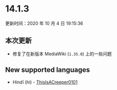 # 14.1.3

更新时间：2020 年 10 月 4 日 19:15:36

## 本次更新

- <StatusTag status="fixed"/> 修复了在新版本 MediaWiki (`1.35.0`) 上的一些问题

## New supported languages

- Hindī (hi) - [ThisIsACreeper0101](https://github.com/ThisIsACreeper0101)
